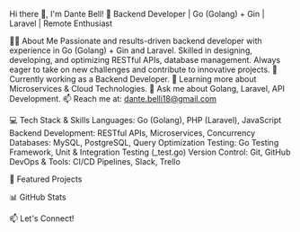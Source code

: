 Hi there 👋, I'm Dante Bell!
🚀 Backend Developer | Go (Golang) + Gin | Laravel | Remote Enthusiast

👨‍💻 About Me
Passionate and results-driven backend developer with experience in Go (Golang) + Gin and Laravel. Skilled in designing, developing, and optimizing RESTful APIs, database management. Always eager to take on new challenges and contribute to innovative projects.
🔭 Currently working as a Backend Developer.
🌱 Learning more about Microservices & Cloud Technologies.
💬 Ask me about Golang, Laravel, API Development.
📫 Reach me at: dante.belli18@gmail.com



💻 Tech Stack & Skills
Languages: Go (Golang), PHP (Laravel), JavaScript
Backend Development: RESTful APIs, Microservices, Concurrency
Databases: MySQL, PostgreSQL, Query Optimization
Testing: Go Testing Framework, Unit & Integration Testing (_test.go)
Version Control: Git, GitHub
DevOps & Tools: CI/CD Pipelines, Slack, Trello


📌 Featured Projects


📊 GitHub Stats

📫 Let's Connect!

